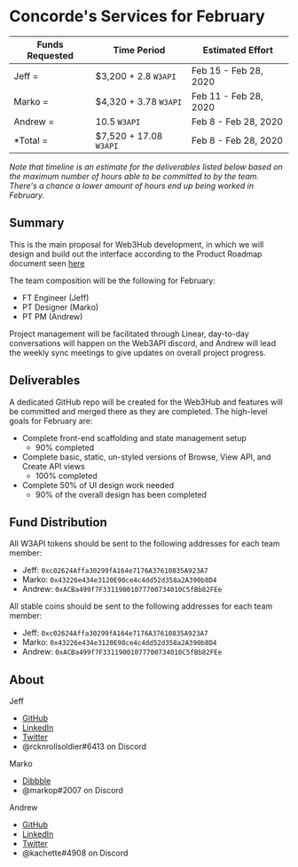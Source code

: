 # Concorde's Services for February

| Funds Requested | Time Period | Estimated Effort |
|-|-|-|
Jeff = | $3,200 + 2.8 `W3API` | Feb 15 - Feb 28, 2020 | 40 hours |
Marko = | $4,320 + 3.78 `W3API` | Feb 11 - Feb 28, 2020 | 54 hours |
Andrew = | 10.5 `W3API` | Feb 8 - Feb 28, 2020 | 20 hours |
*Total = | $7,520 + 17.08 `W3API` | Feb 8 - Feb 28, 2020 | 114 hours |*

*Note that timeline is an estimate for the deliverables listed below based on the maximum number of hours able to be committed to by the team. There's a chance a lower amount of hours end up being worked in February.*


## Summary

This is the main proposal for Web3Hub development, in which we will design and build out the interface according to the Product Roadmap document seen [here](https://docs.google.com/document/d/1s8ZJaJZRfDYqjUFRXcB4egwrZQHIUqod9JhIws1g77Q/edit?usp=sharing)

The team composition will be the following for February:
- FT Engineer (Jeff)
- PT Designer (Marko)
- PT PM (Andrew)

Project management will be facilitated through Linear, day-to-day conversations will happen on the Web3API discord, and Andrew will lead the weekly sync meetings to give updates on overall project progress.


## Deliverables

A dedicated GitHub repo will be created for the Web3Hub and features will be committed and merged there as they are completed. The high-level goals for February are:
- Complete front-end scaffolding and state management setup
    * 90% completed
- Complete basic, static, un-styled versions of Browse, View API, and Create API views
    * 100% completed
- Complete 50% of UI design work needed
    * 90% of the overall design has been completed


## Fund Distribution

All W3API tokens should be sent to the following addresses for each team member:
- Jeff: `0xc02624Affa30299fA164e7176A37610835A923A7`
- Marko: `0x43226e434e3120E98ce4c4dd52d358a2A390b8D4`
- Andrew: `0xACBa499f7F33119001077700734010C5fBb82FEe`

All stable coins should be sent to the following addresses for each team member:
- Jeff: `0xc02624Affa30299fA164e7176A37610835A923A7`
- Marko: `0x43226e434e3120E98ce4c4dd52d358a2A390b8D4`
- Andrew: `0xACBa499f7F33119001077700734010C5fBb82FEe`


## About

Jeff
- [GitHub](https://github.com/jeffscottward)
- [LinkedIn](https://www.linkedin.com/in/jeffscottward/)
- [Twitter](https://twitter.com/jeffscottward)
- @rcknrollsoldier#6413 on Discord

Marko
- [Dibbble](https://dribbble.com/markoprljic)
- @markop#2007 on Discord

Andrew
- [GitHub](https://github.com/amcassetti)
- [LinkedIn](www.linkedin.com/in/andrew-cassetti-33128030)
- [Twitter](https://twitter.com/_acassetti)
- @kachette#4908 on Discord
